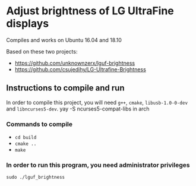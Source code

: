# Adjust brightness of LG UltraFine displays

Compiles and works on Ubuntu 16.04 and 18.10

Based on these two projects:
- https://github.com/unknownzerx/lguf-brightness
- https://github.com/csujedihy/LG-Ultrafine-Brightness

## Instructions to compile and run

In order to compile this project, you will need `g++`, `cmake`, `libusb-1.0-0-dev` and `libncurses5-dev`.
yay -S ncurses5-compat-libs in arch
### Commands to compile

* `cd build`
* `cmake ..`
* `make`

### In order to run this program, you need administrator privileges

`sudo ./lguf_brightness`
